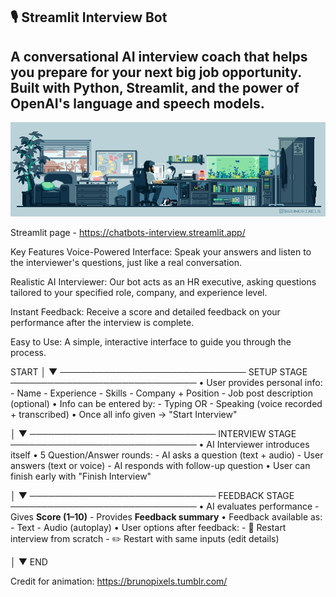 ## 🎙️ Streamlit Interview Bot
## A conversational AI interview coach that helps you prepare for your next big job opportunity. Built with Python, Streamlit, and the power of OpenAI's language and speech models.

![My GIF](https://raw.githubusercontent.com/YevhenUa-no/chat_bots/main/ME.gif) 


Streamlit page - https://chatbots-interview.streamlit.app/

Key Features
Voice-Powered Interface: Speak your answers and listen to the interviewer's questions, just like a real conversation.

Realistic AI Interviewer: Our bot acts as an HR executive, asking questions tailored to your specified role, company, and experience level.

Instant Feedback: Receive a score and detailed feedback on your performance after the interview is complete.

Easy to Use: A simple, interactive interface to guide you through the process.


START
 │
 ▼
──────────────────────────────
 SETUP STAGE
──────────────────────────────
  • User provides personal info:
      - Name
      - Experience
      - Skills
      - Company + Position
      - Job post description (optional)
  • Info can be entered by:
      - Typing OR
      - Speaking (voice recorded + transcribed)
  • Once all info given → "Start Interview"

 │
 ▼
──────────────────────────────
 INTERVIEW STAGE
──────────────────────────────
  • AI Interviewer introduces itself
  • 5 Question/Answer rounds:
       - AI asks a question (text + audio)
       - User answers (text or voice)
       - AI responds with follow-up question
  • User can finish early with "Finish Interview"

 │
 ▼
──────────────────────────────
 FEEDBACK STAGE
──────────────────────────────
  • AI evaluates performance
      - Gives **Score (1–10)**
      - Provides **Feedback summary**
  • Feedback available as:
      - Text
      - Audio (autoplay)
  • User options after feedback:
      - 🔄 Restart interview from scratch
      - ✏️ Restart with same inputs (edit details)

 │
 ▼
 END



Credit for animation: https://brunopixels.tumblr.com/
